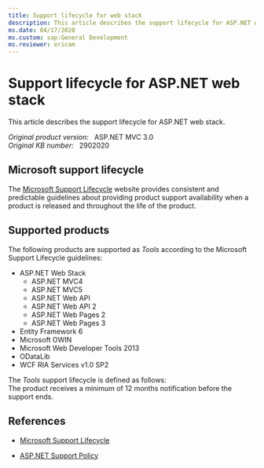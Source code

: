 ```yaml
---
title: Support lifecycle for web stack
description: This article describes the support lifecycle for ASP.NET web stack.
ms.date: 04/17/2020
ms.custom: sap:General Development
ms.reviewer: ericam
---
```

# Support lifecycle for ASP.NET web stack

This article describes the support lifecycle for ASP.NET web stack.

_Original product version:_ &nbsp; ASP.NET MVC 3.0  
_Original KB number:_ &nbsp; 2902020

## Microsoft support lifecycle

The [Microsoft Support Lifecycle](/lifecycle/?ln) website provides consistent and predictable guidelines about providing product support availability when a product is released and throughout the life of the product.

## Supported products

The following products are supported as *Tools* according to the Microsoft Support Lifecycle guidelines:

- ASP.NET Web Stack
  - ASP.NET MVC4
  - ASP.NET MVC5
  - ASP.NET Web API
  - ASP.NET Web API 2
  - ASP.NET Web Pages 2
  - ASP.NET Web Pages 3
- Entity Framework 6
- Microsoft OWIN
- Microsoft Web Developer Tools 2013
- ODataLib
- WCF RIA Services v1.0 SP2

The *Tools* support lifecycle is defined as follows:  
The product receives a minimum of 12 months notification before the support ends.

## References

- [Microsoft Support Lifecycle](/lifecycle/?ln)

- [ASP.NET Support Policy](https://dotnet.microsoft.com/platform/support/policy/aspnet)
